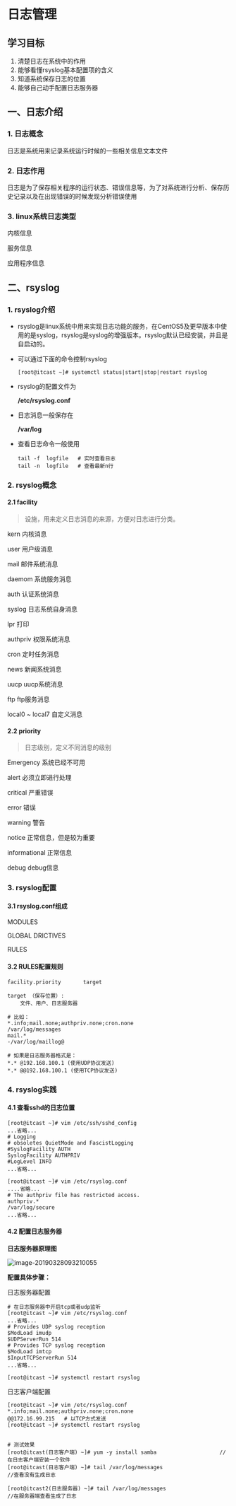 # 日志管理

## 学习目标

1. 清楚日志在系统中的作用
2. 能够看懂rsyslog基本配置项的含义
3. 知道系统保存日志的位置
4. 能够自己动手配置日志服务器

## 一、日志介绍

### 1. 日志概念

日志是系统用来记录系统运行时候的一些相关信息文本文件

### 2. 日志作用

日志是为了保存相关程序的运行状态、错误信息等，为了对系统进行分析、保存历史记录以及在出现错误的时候发现分析错误使用

### 3. linux系统日志类型

内核信息

服务信息

应用程序信息

## 二、rsyslog

### 1. rsyslog介绍

- rsyslog是linux系统中用来实现日志功能的服务，在CentOS5及更早版本中使用的是syslog，rsyslog是syslog的增强版本。rsyslog默认已经安装，并且是自启动的。

- 可以通过下面的命令控制rsyslog

  ```shell
  [root@itcast ~]# systemctl status|start|stop|restart rsyslog  
  ```

- rsyslog的配置文件为

  **/etc/rsyslog.conf**

- 日志消息一般保存在

  **/var/log**

- 查看日志命令一般使用

  ```shell
  tail -f  logfile   # 实时查看日志
  tail -n  logfile   # 查看最新n行
  ```

### 2. rsyslog概念

#### 2.1 facility

> 设施，用来定义日志消息的来源，方便对日志进行分类。

kern	内核消息

user        用户级消息

mail        邮件系统消息

daemom	系统服务消息

auth	认证系统消息

syslog	日志系统自身消息

lpr	打印      

authpriv	权限系统消息

cron	定时任务消息

news	新闻系统消息

uucp 	uucp系统消息

ftp	ftp服务消息

local0 ~ local7	自定义消息

#### 2.2 priority

> 日志级别，定义不同消息的级别

Emergency	系统已经不可用

alert	必须立即进行处理

critical	严重错误

error	错误

warning	警告

notice	正常信息，但是较为重要

informational	正常信息

debug	debug信息

### 3. rsyslog配置

#### 3.1 rsyslog.conf组成

MODULES

GLOBAL DRICTIVES

RULES

#### 3.2 RULES配置规则

```shell
facility.priority		target

target （保存位置）:
	文件、用户、日志服务器
	
# 比如：
*.info;mail.none;authpriv.none;cron.none                /var/log/messages
mail.*                                                  -/var/log/maillog@

# 如果是日志服务器格式是：
*.* @192.168.100.1 (使用UDP协议发送)
*.* @@192.168.100.1 (使用TCP协议发送)
```

### 4. rsyslog实践

#### 4.1 查看sshd的日志位置

```shell
[root@itcast ~]# vim /etc/ssh/sshd_config
...省略...
# Logging                                                                        
# obsoletes QuietMode and FascistLogging                                         
#SyslogFacility AUTH                                                             
SyslogFacility AUTHPRIV                                                          
#LogLevel INFO 
...省略...

[root@itcast ~]# vim /etc/rsyslog.conf 
....省略...
# The authpriv file has restricted access.                                       
authpriv.*                                              /var/log/secure 
...省略...
```

#### 4.2 配置日志服务器

**日志服务器原理图**

 ![image-20190328093210055](assets/image-20190328093210055.png)





**配置具体步骤：**

日志服务器配置

```shell
# 在日志服务器中开启tcp或者udp监听
[root@itcast ~]# vim /etc/rsyslog.conf
...省略...
# Provides UDP syslog reception
$ModLoad imudp
$UDPServerRun 514
# Provides TCP syslog reception
$ModLoad imtcp
$InputTCPServerRun 514
...省略...

[root@itcast ~]# systemctl restart rsyslog
```

日志客户端配置

```shell
[root@itcast ~]# vim /etc/rsyslog.conf
*.info;mail.none;authpriv.none;cron.none                @@172.16.99.215   # 以TCP方式发送
[root@itcast ~]# systemctl restart rsyslog


# 测试效果
[root@itcast(日志客户端) ~]# yum -y install samba	                //在日志客户端安装一个软件
[root@itcast(日志客户端) ~]# tail /var/log/messages							    //查看没有生成日志

[root@itcast2(日志服务器) ~]# tail /var/log/messages								//在服务器端查看生成了日志
```















